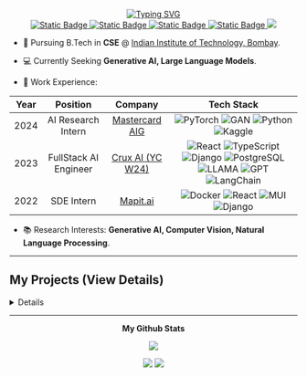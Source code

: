 <p align="center">
<a href="https://github.com/ravindramohith">
<a href="https://git.io/typing-svg"><img src="https://readme-typing-svg.demolab.com?font=Monaco&weight=900&size=30&duration=1&pause=0&color=fd2155&center=true&vCenter=true&repeat=false&width=435&lines=Hi%2C+I'm+Ravindra+Mohith" alt="Typing SVG" /></a>
<!-- <a href="https://git.io/typing-svg">
    <img src="https://readme-typing-svg.demolab.com?font=Monaco&weight=1000&duration=900&pause=500&color=08FDD8&center=true&vCenter=true&random=true&width=435&lines=FullStack+Developer;Competetive+Programmer;Gen+AI+Engineer;Large+Language+Models;Computer+Vision;Natural+Language+Processing" alt="Typing SVG" />
</a> -->
</a>

<br/>

<!-- <img alt="Static Badge" src="https://img.shields.io/badge/AI-CV-red?style=flat-square&logo=googledocs&logoColor=white">
<img alt="Static Badge" src="https://img.shields.io/badge/SDE-CV-red?style=flat-square&logo=googledocs&logoColor=white"> -->

<a href="https://ravindramohith.vercel.app/">
    <img alt="Static Badge" src="https://img.shields.io/badge/Website-8A2BE2?style=flat-square&logo=webauthn&logoColor=white&logoSize=auto">
</a>
<a href="mailto:ravindramohith@gmail.com">
    <img alt="Static Badge" src="https://img.shields.io/badge/Email-red?style=flat-square&logo=gmail&logoColor=white&logoSize=auto">
</a>
<a href="https://www.linkedin.com/in/ravindra-mohith/">
    <img alt="Static Badge" src="https://img.shields.io/badge/Linkedin-blue?style=flat-square&logo=linkedin&logoColor=white&logoSize=auto">
</a>
<a href="https://github.com/ravindramohith">
    <img alt="Static Badge" src="https://img.shields.io/badge/Github-black?style=flat-square&logo=github&logoColor=white">
</a>
<!-- <a href="https://leetcode.com/u/the_last_uchiha/">
    <img alt="Static Badge" src="https://img.shields.io/badge/Leetcode-FFA116?style=flat-square&logo=leetcode&logoColor=white">
</a> -->
<a href="https://github.com/ravindramohith">
    <img src="https://github-stats-alpha.vercel.app/api?username=ravindramohith&cc=22272e&tc=08FDD8&ic=fd2155&bc=0000">
</a>
<!-- <a href="https://leetcode.com/u/the_last_uchiha/">
<img src="https://leetcard.jacoblin.cool/the_last_uchiha" alt="">
</a> -->
</p>


* 📖 Pursuing B.Tech in **CSE** @ [Indian Institute of Technology, Bombay](https://www.iitb.ac.in/).

* 💻 Currently Seeking **Generative AI, Large Language Models**.

* 💼 Work Experience:
<div align="center">

|Year|Position|Company|Tech Stack|
|:---:|:---:|:---:|:---:|
|2024|AI Research Intern|[Mastercard AIG](https://www.mastercard.com/global/en/business/overview/ai-garage.html)|![PyTorch](https://img.shields.io/badge/PyTorch-black?style=flat-square&logo=pytorch) ![GAN](https://img.shields.io/badge/GAN-black?style=flat-square&logo=pytorch) ![Python](https://img.shields.io/badge/Python-black?style=flat-square&logo=python) ![Kaggle](https://img.shields.io/badge/Kaggle-black?style=flat-square&logo=kaggle)|
|2023|FullStack AI Engineer|[Crux AI (YC W24)](https://www.getcrux.ai/)|![React](https://img.shields.io/badge/React.JS-black?style=flat-square&logo=react) ![TypeScript](https://img.shields.io/badge/TypeScript-black?style=flat-square&logo=typescript) ![Django](https://img.shields.io/badge/Django-black?style=flat-square&logo=django) ![PostgreSQL](https://img.shields.io/badge/PostgreSQL-black?style=flat-square&logo=postgresql) ![LLAMA](https://img.shields.io/badge/LLAMA-black?style=flat-square&logo=meta) ![GPT](https://img.shields.io/badge/GPT-black?style=flat-square&logo=openai) ![LangChain](https://img.shields.io/badge/LangChain-black?style=flat-square&logo=chainlink)|
|2022|SDE Intern|[Mapit.ai](https://www.linkedin.com/company/mapit.ai/)|![Docker](https://img.shields.io/badge/Docker-black?style=flat-square&logo=docker) ![React](https://img.shields.io/badge/React.JS-black?style=flat-square&logo=react) ![MUI](https://img.shields.io/badge/React_MUI-black?style=flat-square&logo=mui) ![Django](https://img.shields.io/badge/Django-black?style=flat-square&logo=django)|

</div>

* 📚 Research Interests: **Generative AI, Computer Vision, Natural Language Processing**.

---

## <summary>My Projects (View Details)</summary>
<details>
<div color="red" align="center">
<table>
<tr><th>🤖 AI Projects (CV & NLP)</th></tr>
<tr><td>

|Title | Technologies |
|--|--|
| [Travel Itinerary Planner](https://github.com/ravindramohith/itinerary_planner) | ![Llama](https://img.shields.io/badge/Llama-black?style=flat-square&logo=meta) ![Ollama](https://img.shields.io/badge/Ollama-black?style=flat-square&logo=ollama) ![FastAPI](https://img.shields.io/badge/FastAPI-black?style=flat-square&logo=fastapi) ![Streamlit](https://img.shields.io/badge/Streamlit-black?style=flat-square&logo=streamlit) ![SQLite](https://img.shields.io/badge/SQLite-black?style=flat-square&logo=sqlite) |
| [Machine Translation](https://github.com/ravindramohith/english-hindi-translation) | ![TF](https://img.shields.io/badge/Tensorflow-black?style=flat-square&logo=tensorflow) ![Pandas](https://img.shields.io/badge/Pandas-black?style=flat-square&logo=pandas) |
| [Spam Detection](https://github.com/ravindramohith/Spam_Guard) | ![TF](https://img.shields.io/badge/Tensorflow-black?style=flat-square&logo=tensorflow) ![ScikitLearn](https://img.shields.io/badge/SciKit%20Learn-black?style=flat-square&logo=scikitlearn) ![HuggingFace](https://img.shields.io/badge/Hugging%20Face-black?style=flat-square&logo=huggingface) ![Pandas](https://img.shields.io/badge/Pandas-black?style=flat-square&logo=pandas)  |
| [Image Recognition](https://github.com/ravindramohith/find_me_out) | ![OpenCV](https://img.shields.io/badge/OpenCV-black?style=flat-square&logo=opencv) ![TF](https://img.shields.io/badge/Tensorflow-black?style=flat-square&logo=tensorflow) ![Keras](https://img.shields.io/badge/Keras-black?style=flat-square&logo=keras) ![NumPy](https://img.shields.io/badge/NumPy-black?style=flat-square&logo=numpy)|
| [Movie Recommender System](https://github.com/ravindramohith/movie_recommender_system) | ![PyG](https://img.shields.io/badge/PyG-black?style=flat-square&logo=pyg) ![Matplotlib](https://img.shields.io/badge/Matplotlib-black?style=flat-square&logo=plotly) ![NumPy](https://img.shields.io/badge/NumPy-black?style=flat-square&logo=numpy) ![Pandas](https://img.shields.io/badge/Pandas-black?style=flat-square&logo=pandas) |
| [Satellite-Map Image Translation](https://github.com/ravindramohith/SatelliteMapGAN)| ![PyTorch](https://img.shields.io/badge/PyTorch-black?style=flat-square&logo=pytorch) ![SciPy](https://img.shields.io/badge/SciPy-black?style=flat-square&logo=scipy) ![Matplotlib](https://img.shields.io/badge/Matplotlib-black?style=flat-square&logo=plotly) ![NumPy](https://img.shields.io/badge/NumPy-black?style=flat-square&logo=numpy)|
| [Denonym AI](https://huggingface.co/spaces/lostUchiha/inhabitant-detector/tree/main) | ![TF](https://img.shields.io/badge/TF-black?style=flat-square&logo=tensorflow) ![Keras](https://img.shields.io/badge/Keras-black?style=flat-square&logo=keras) ![Pandas](https://img.shields.io/badge/Pandas-black?style=flat-square&logo=pandas) ![HuggingFace](https://img.shields.io/badge/Hugging%20Face-black?style=flat-square&logo=huggingface) |
| [Feline-Canine Classifier](https://github.com/ravindramohith/Feline-Canine-Classifier) | ![PyTorch](https://img.shields.io/badge/PyTorch-black?style=flat-square&logo=pytorch) ![Pandas](https://img.shields.io/badge/Pandas-black?style=flat-square&logo=pandas) ![NumPy](https://img.shields.io/badge/NumPy-black?style=flat-square&logo=numpy) |
| [POS Tagging](https://github.com/ravindramohith/POS-Tagging) | ![NumPy](https://img.shields.io/badge/NumPy-black?style=flat-square&logo=numpy) ![Pandas](https://img.shields.io/badge/Pandas-black?style=flat-square&logo=pandas) ![ScikitLearn](https://img.shields.io/badge/SciKit%20Learn-black?style=flat-square&logo=scikitlearn) |
| [Named Entity Recognition](https://github.com/ravindramohith/Named-Entity-Recognition) | ![NumPy](https://img.shields.io/badge/NumPy-black?style=flat-square&logo=numpy) ![Pandas](https://img.shields.io/badge/Pandas-black?style=flat-square&logo=pandas) ![ScikitLearn](https://img.shields.io/badge/SciKit%20Learn-black?style=flat-square&logo=scikitlearn) ![Matplotlib](https://img.shields.io/badge/Matplotlib-black?style=flat-square&logo=plotly) ![Gradio](https://img.shields.io/badge/Gradio-black?style=flat-square&logo=gradio) |
</td>
</tr> </table>

<table>
<tr><th>🌐 Development Projects</th></tr>
<tr><td>

|Title | Technologies |
|--|--|
| [Discord Clone](https://github.com/ravindramohith/discord-clone) | ![Next.JS](https://img.shields.io/badge/Next.JS-black?style=flat-square&logo=nextdotjs) ![MySQL](https://img.shields.io/badge/MySQL-black?style=flat-square&logo=mysql) ![Prisma](https://img.shields.io/badge/Prisma-black?style=flat-square&logo=prisma) ![Socket.io](https://img.shields.io/badge/Socket.IO-black?style=flat-square&logo=socketdotio) ![Clerk](https://img.shields.io/badge/Clerk-black?style=flat-square&logo=clerk) ![CI/CD](https://img.shields.io/badge/CI%2FCD-black?style=flat-square&logo=github) ![AWS](https://img.shields.io/badge/AWS-black?style=flat-square&logo=amazonwebservices) |
| [Prime Cart](https://github.com/ravindramohith/prime_cart) | ![React](https://img.shields.io/badge/React.JS-black?style=flat-square&logo=react) ![Redux](https://img.shields.io/badge/Redux-black?style=flat-square&logo=redux) ![Express](https://img.shields.io/badge/Express-black?style=flat-square&logo=express) ![Node.js](https://img.shields.io/badge/Node.JS-black?style=flat-square&logo=nodedotjs) ![MongoDB](https://img.shields.io/badge/MongoDB-black?style=flat-square&logo=mongodb) ![Stripe](https://img.shields.io/badge/Stripe-black?style=flat-square&logo=stripe) |
| [Red Rooms](https://github.com/ravindramohith/red_rooms) | ![Next.js](https://img.shields.io/badge/Next.JS-black?style=flat-square&logo=nextdotjs) ![Redux](https://img.shields.io/badge/Redux-black?style=flat-square&logo=redux) ![MongoDB](https://img.shields.io/badge/MongoDB-black?style=flat-square&logo=mongodb) ![Stripe](https://img.shields.io/badge/Stripe-black?style=flat-square&logo=stripe) ![Vercel](https://img.shields.io/badge/Vercel-black?style=flat-square&logo=vercel) ![Cloudinary](https://img.shields.io/badge/Cloudinary-black?style=flat-square&logo=cloudinary) |
| [Jobs Portal](https://github.com/ravindramohith/JobSphere-jobsPortal) | ![Next.js](https://img.shields.io/badge/Next.JS-black?style=flat-square&logo=nextdotjs) ![Django](https://img.shields.io/badge/Django-black?style=flat-square&logo=django) ![PostgreSQL](https://img.shields.io/badge/PostgreSQL-black?style=flat-square&logo=postgresql) ![TailwindCSS](https://img.shields.io/badge/TailwindCSS-black?style=flat-square&logo=tailwindcss) ![AWS](https://img.shields.io/badge/AWS_S3-black?style=flat-square&logo=amazons3) |
| [Netflix Clone](https://github.com/ravindramohith/NetflixClone) | ![React](https://img.shields.io/badge/React.JS-black?style=flat-square&logo=react) ![Express](https://img.shields.io/badge/Express-black?style=flat-square&logo=express) ![Node.js](https://img.shields.io/badge/Node.JS-black?style=flat-square&logo=nodedotjs) ![MongoDB](https://img.shields.io/badge/MongoDB-black?style=flat-square&logo=mongodb) ![SASS](https://img.shields.io/badge/SASS-black?style=flat-square&logo=sass) |
| [Natours Server](https://github.com/ravindramohith/JobSphere-jobsPortal) | ![Node.js](https://img.shields.io/badge/Node.JS-black?style=flat-square&logo=nodedotjs) ![Express](https://img.shields.io/badge/Express-black?style=flat-square&logo=express) ![MongoDB](https://img.shields.io/badge/MongoDB-black?style=flat-square&logo=mongodb) ![Nodemon](https://img.shields.io/badge/Nodemon-black?style=flat-square&logo=nodemon) |
| [News Web App](https://github.com/ravindramohith/Angular-news-web-app) | ![Angular](https://img.shields.io/badge/Angular-black?style=flat-square&logo=angular) ![TypeScript](https://img.shields.io/badge/TypeScript-black?style=flat-square&logo=typescript) |
| [IMDB API Clone](https://github.com/ravindramohith/IMDB-API_clone) | ![Django](https://img.shields.io/badge/Django-black?style=flat-square&logo=django) ![Python](https://img.shields.io/badge/Python-black?style=flat-square&logo=python) ![SQLite](https://img.shields.io/badge/SQLite-black?style=flat-square&logo=sqlite) |
</td></tr></table>

<table>
<tr><th>🖥️ Software Projects</th></tr>
<tr><td>

|Title | Technologies |
|--|--|
| [Fast Chat](https://github.com/ravindramohith/FastChat) | ![Python](https://img.shields.io/badge/Python-black?style=flat-square&logo=python) ![Socket](https://img.shields.io/badge/Sockets-black?style=flat-square&logo=socketdotio) ![LB](https://img.shields.io/badge/Load%20balancing-black?style=flat-square&logo=serverless) ![MT](https://img.shields.io/badge/Multi%20Threading-black?style=flat-square&logo=gitextensions) ![E2E](https://img.shields.io/badge/E2E%20Encryption-black?style=flat-square&logo=letsencrypt) ![PostgreSQL](https://img.shields.io/badge/PostgreSQL-black?style=flat-square&logo=postgresql) |
| [Cryptonite](https://github.com/ravindramohith/Cyptonite) | ![Python](https://img.shields.io/badge/Python-black?style=flat-square&logo=python) ![Blockchain](https://img.shields.io/badge/Blockchain-black?style=flat-square&logo=bitcoin) ![OOPS](https://img.shields.io/badge/OOPS-black?style=flat-square&logo=bookstack) ![Mining](https://img.shields.io/badge/Selfish%20Mining-black?style=flat-square&logo=ethereum) ![Simulation](https://img.shields.io/badge/Simulation-black?style=flat-square&logo=mingww64) |
| Mini C Compiler | ![C](https://img.shields.io/badge/C%20Language-black?style=flat-square&logo=c) ![C++](https://img.shields.io/badge/C++-black?style=flat-square&logo=cplusplus) ![Compiler](https://img.shields.io/badge/Compiler-black?style=flat-square&logo=compilerexplorer) ![OOPS](https://img.shields.io/badge/OOPS-black?style=flat-square&logo=bookstack) ![Register Allocation](https://img.shields.io/badge/Register%20Allocation-black?style=flat-square&logo=amazonec2) ![Parsing](https://img.shields.io/badge/Parsing-black?style=flat-square&logo=convertio) |
| Railway Planner | ![C++](https://img.shields.io/badge/C++-black?style=flat-square&logo=cplusplus) ![Data Structures](https://img.shields.io/badge/Data%20Structures-black?style=flat-square&logo=databricks) ![Algorithms](https://img.shields.io/badge/Algorithms-black?style=flat-square&logo=algolia) |
| xv6 OS Optimization | ![C](https://img.shields.io/badge/C%20Language-black?style=flat-square&logo=c) ![OS](https://img.shields.io/badge/OS-black?style=flat-square&logo=multisim) ![Concurrency](https://img.shields.io/badge/Concurrency-black?style=flat-square&logo=codacy) ![Locking](https://img.shields.io/badge/Locking-black?style=flat-square&logo=clockify) ![Sync](https://img.shields.io/badge/Synchronization-black?style=flat-square&logo=syncthing) <br/> ![Memory](https://img.shields.io/badge/Memory%20Management-black?style=flat-square&logo=databricks) ![CPU](https://img.shields.io/badge/CPU%20Scheduling-black?style=flat-square&logo=stimulus) ![Files](https://img.shields.io/badge/File%20System-black?style=flat-square&logo=files) |
| [CacheSAT Enhancements](https://github.com/ravindramohith/Champsim) | ![C++](https://img.shields.io/badge/C++-black?style=flat-square&logo=cplusplus) ![Cache](https://img.shields.io/badge/Cache-black?style=flat-square&logo=buffer) ![Cache Policies](https://img.shields.io/badge/Cache%20Policies-black?style=flat-square&logo=cachet) ![Memory Management](https://img.shields.io/badge/Memory%20Management-black?style=flat-square&logo=databricks) ![Computer Architecture](https://img.shields.io/badge/Computer%20Architecture-black?style=flat-square&logo=multisim) |

</td></tr> </table>

<table>
<tr><th>📊 Classical ML & DS Projects</th></tr>
<tr><td>

|Title | Technologies |
|--|--|
| SpectraCode | ![NumPy](https://img.shields.io/badge/NumPy-black?style=flat-square&logo=numpy) ![Pandas](https://img.shields.io/badge/Pandas-black?style=flat-square&logo=pandas) ![ScikitLearn](https://img.shields.io/badge/SciKit%20Learn-black?style=flat-square&logo=scikitlearn) ![Matplotlib](https://img.shields.io/badge/Matplotlib-black?style=flat-square&logo=plotly) |
| ClusterScope | ![NumPy](https://img.shields.io/badge/NumPy-black?style=flat-square&logo=numpy) ![Pandas](https://img.shields.io/badge/Pandas-black?style=flat-square&logo=pandas) ![ScikitLearn](https://img.shields.io/badge/SciKit%20Learn-black?style=flat-square&logo=scikitlearn) ![Matplotlib](https://img.shields.io/badge/Matplotlib-black?style=flat-square&logo=plotly) |
| Bagging & Boosting | ![NumPy](https://img.shields.io/badge/NumPy-black?style=flat-square&logo=numpy) ![Pandas](https://img.shields.io/badge/Pandas-black?style=flat-square&logo=pandas) ![ScikitLearn](https://img.shields.io/badge/SciKit%20Learn-black?style=flat-square&logo=scikitlearn) ![Matplotlib](https://img.shields.io/badge/Matplotlib-black?style=flat-square&logo=plotly) |
| [COVID-19 Analysis](https://github.com/ravindramohith/COVID19_Analysis) | ![Pandas](https://img.shields.io/badge/Pandas-black?style=flat-square&logo=pandas) ![Matplotlib](https://img.shields.io/badge/Matplotlib-black?style=flat-square&logo=plotly) ![Seaborn](https://img.shields.io/badge/Seaborn-black?style=flat-square&logo=python) ![Plotly](https://img.shields.io/badge/Plotly-black?style=flat-square&logo=plotly) ![Folium](https://img.shields.io/badge/Folium-black?style=flat-square&logo=python) |
| [Youtube Text Data Analysis](https://github.com/ravindramohith/Data-Analysis-Projects/tree/main/Text%20Data%20Analysis%20(Youtube%20Case%20Study)) | ![NumPy](https://img.shields.io/badge/NumPy-black?style=flat-square&logo=numpy) ![Pandas](https://img.shields.io/badge/Pandas-black?style=flat-square&logo=pandas) ![Seaborn](https://img.shields.io/badge/Seaborn-black?style=flat-square&logo=python) ![Matplotlib](https://img.shields.io/badge/Matplotlib-black?style=flat-square&logo=plotly) ![Plotly](https://img.shields.io/badge/Plotly-black?style=flat-square&logo=plotly) |
| [Stock Market Time-Series Data Analysis](https://github.com/ravindramohith/Data-Analysis-Projects/blob/main/Time%20Series%20Analysis%20(Stock%20Market%20Case%20Study)/stock_market_analysis.ipynb) | ![NumPy](https://img.shields.io/badge/NumPy-black?style=flat-square&logo=numpy) ![Pandas](https://img.shields.io/badge/Pandas-black?style=flat-square&logo=pandas) ![Seaborn](https://img.shields.io/badge/Seaborn-black?style=flat-square&logo=python) ![Matplotlib](https://img.shields.io/badge/Matplotlib-black?style=flat-square&logo=plotly) ![Plotly](https://img.shields.io/badge/Plotly-black?style=flat-square&logo=plotly) |

</td></tr> </table>
</div>

</details>

---

<div align="center">

**My Github Stats**
<br>

![](http://github-profile-summary-cards.vercel.app/api/cards/profile-details?username=ravindramohith&theme=synthwave) 

![](http://github-profile-summary-cards.vercel.app/api/cards/repos-per-language?username=ravindramohith&theme=synthwave) 
![](http://github-profile-summary-cards.vercel.app/api/cards/most-commit-language?username=ravindramohith&theme=synthwave)
</div>
